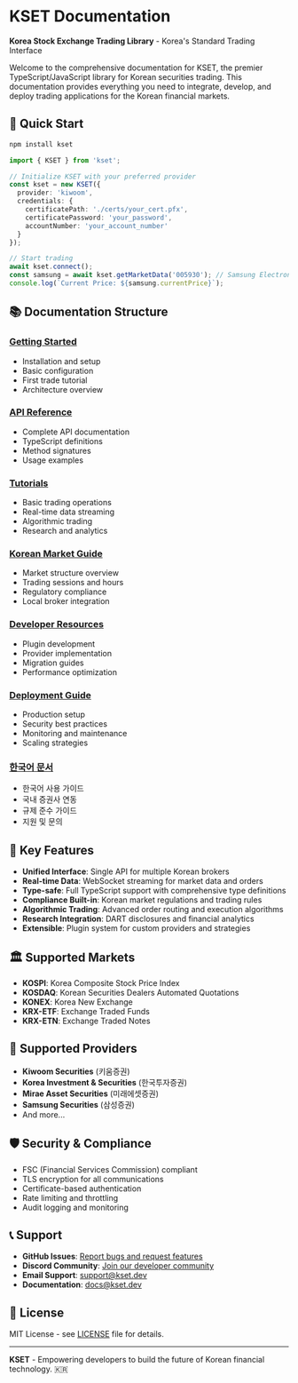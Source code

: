 # KSET Documentation

**Korea Stock Exchange Trading Library** - Korea's Standard Trading Interface

Welcome to the comprehensive documentation for KSET, the premier TypeScript/JavaScript library for Korean securities trading. This documentation provides everything you need to integrate, develop, and deploy trading applications for the Korean financial markets.

## 🚀 Quick Start

```bash
npm install kset
```

```typescript
import { KSET } from 'kset';

// Initialize KSET with your preferred provider
const kset = new KSET({
  provider: 'kiwoom',
  credentials: {
    certificatePath: './certs/your_cert.pfx',
    certificatePassword: 'your_password',
    accountNumber: 'your_account_number'
  }
});

// Start trading
await kset.connect();
const samsung = await kset.getMarketData('005930'); // Samsung Electronics
console.log(`Current Price: ${samsung.currentPrice}`);
```

## 📚 Documentation Structure

### **[Getting Started](guides/getting-started.md)**
- Installation and setup
- Basic configuration
- First trade tutorial
- Architecture overview

### **[API Reference](api/)**
- Complete API documentation
- TypeScript definitions
- Method signatures
- Usage examples

### **[Tutorials](tutorials/)**
- Basic trading operations
- Real-time data streaming
- Algorithmic trading
- Research and analytics

### **[Korean Market Guide](korean-market/)**
- Market structure overview
- Trading sessions and hours
- Regulatory compliance
- Local broker integration

### **[Developer Resources](developer/)**
- Plugin development
- Provider implementation
- Migration guides
- Performance optimization

### **[Deployment Guide](deployment/)**
- Production setup
- Security best practices
- Monitoring and maintenance
- Scaling strategies

### **[한국어 문서](ko/)**
- 한국어 사용 가이드
- 국내 증권사 연동
- 규제 준수 가이드
- 지원 및 문의

## 🎯 Key Features

- **Unified Interface**: Single API for multiple Korean brokers
- **Real-time Data**: WebSocket streaming for market data and orders
- **Type-safe**: Full TypeScript support with comprehensive type definitions
- **Compliance Built-in**: Korean market regulations and trading rules
- **Algorithmic Trading**: Advanced order routing and execution algorithms
- **Research Integration**: DART disclosures and financial analytics
- **Extensible**: Plugin system for custom providers and strategies

## 🏛️ Supported Markets

- **KOSPI**: Korea Composite Stock Price Index
- **KOSDAQ**: Korean Securities Dealers Automated Quotations
- **KONEX**: Korea New Exchange
- **KRX-ETF**: Exchange Traded Funds
- **KRX-ETN**: Exchange Traded Notes

## 🤝 Supported Providers

- **Kiwoom Securities** (키움증권)
- **Korea Investment & Securities** (한국투자증권)
- **Mirae Asset Securities** (미래에셋증권)
- **Samsung Securities** (삼성증권)
- And more...

## 🛡️ Security & Compliance

- FSC (Financial Services Commission) compliant
- TLS encryption for all communications
- Certificate-based authentication
- Rate limiting and throttling
- Audit logging and monitoring

## 📞 Support

- **GitHub Issues**: [Report bugs and request features](https://github.com/kset/kset/issues)
- **Discord Community**: [Join our developer community](https://discord.gg/kset)
- **Email Support**: support@kset.dev
- **Documentation**: docs@kset.dev

## 📄 License

MIT License - see [LICENSE](https://github.com/kset/kset/blob/main/LICENSE) file for details.

---

**KSET** - Empowering developers to build the future of Korean financial technology. 🇰🇷